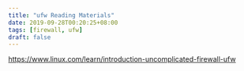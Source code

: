 ```yaml
---
title: "ufw Reading Materials"
date: 2019-09-28T00:20:25+08:00
tags: [firewall, ufw]
draft: false
---
```


https://www.linux.com/learn/introduction-uncomplicated-firewall-ufw
